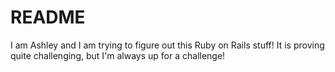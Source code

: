 # README

I am Ashley and I am trying to figure out this Ruby on Rails stuff! It is proving quite challenging, but I'm always up for a challenge!
